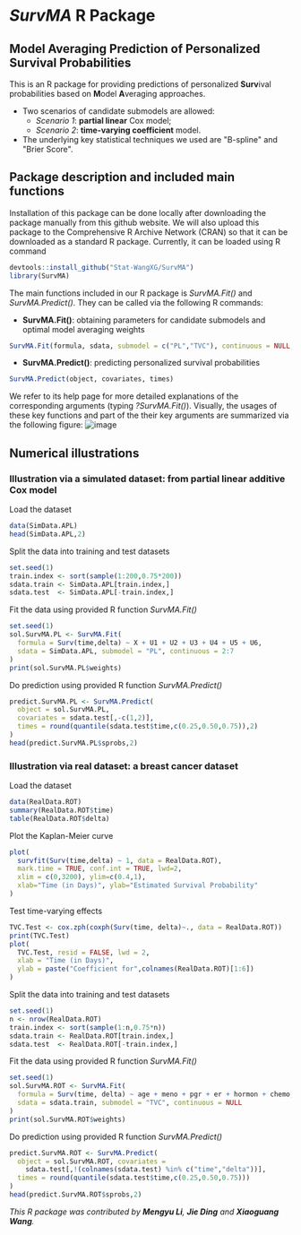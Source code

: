 # *SurvMA* R Package

## Model Averaging Prediction of Personalized Survival Probabilities

This is an R package for providing predictions of personalized **Surv**ival probabilities based on **M**odel **A**veraging approaches.
- Two scenarios of candidate submodels are allowed:
  - *Scenario 1*: **partial linear** Cox model;
  - *Scenario 2*: **time-varying coefficient** model.
- The underlying key statistical techniques we used are "B-spline" and "Brier Score".

## Package description and included main functions

Installation of this package can be done locally after downloading the package manually from this github website. We will also upload this package to the Comprehensive R Archive Network (CRAN) so that it can be downloaded as a standard R package. Currently, it can be loaded using R command
```R
devtools::install_github("Stat-WangXG/SurvMA")
library(SurvMA)
```

The main functions included in our R package is *SurvMA.Fit()* and *SurvMA.Predict()*. 
They can be called via the following R commands:
- **SurvMA.Fit()**: obtaining parameters for candidate submodels and optimal model averaging weights
```R
SurvMA.Fit(formula, sdata, submodel = c("PL","TVC"), continuous = NULL, control)
```
- **SurvMA.Predict()**: predicting personalized survival probabilities
```R
SurvMA.Predict(object, covariates, times)
```
We refer to its help page for more detailed explanations of the corresponding arguments (typing *?SurvMA.Fit()*). 
Visually, the usages of these key functions and part of the their key arguments are summarized via the following figure:
![image](https://github.com/user-attachments/assets/81116d19-85d3-4992-a6a6-57f234279cab)

## Numerical illustrations

### Illustration via a simulated dataset: from partial linear additive Cox model

Load the dataset
```R
data(SimData.APL)
head(SimData.APL,2)
```

Split the data into training and test datasets
```R
set.seed(1)
train.index <- sort(sample(1:200,0.75*200))
sdata.train <- SimData.APL[train.index,]
sdata.test  <- SimData.APL[-train.index,]
```

Fit the data using provided R function *SurvMA.Fit()*
```R
set.seed(1)
sol.SurvMA.PL <- SurvMA.Fit(
  formula = Surv(time,delta) ~ X + U1 + U2 + U3 + U4 + U5 + U6,
  sdata = SimData.APL, submodel = "PL", continuous = 2:7
)
print(sol.SurvMA.PL$weights)
```

Do prediction using provided R function *SurvMA.Predict()*
```R
predict.SurvMA.PL <- SurvMA.Predict(
  object = sol.SurvMA.PL, 
  covariates = sdata.test[,-c(1,2)],
  times = round(quantile(sdata.test$time,c(0.25,0.50,0.75)),2)
)
head(predict.SurvMA.PL$sprobs,2)
```

### Illustration via real dataset: a breast cancer dataset

Load the dataset
```R
data(RealData.ROT)
summary(RealData.ROT$time)
table(RealData.ROT$delta)
```

Plot the Kaplan-Meier curve 
```R
plot(
  survfit(Surv(time,delta) ~ 1, data = RealData.ROT),
  mark.time = TRUE, conf.int = TRUE, lwd=2,
  xlim = c(0,3200), ylim=c(0.4,1),
  xlab="Time (in Days)", ylab="Estimated Survival Probability"
)
```

Test time-varying effects
```R
TVC.Test <- cox.zph(coxph(Surv(time, delta)~., data = RealData.ROT))
print(TVC.Test)
plot(
  TVC.Test, resid = FALSE, lwd = 2,
  xlab = "Time (in Days)",
  ylab = paste("Coefficient for",colnames(RealData.ROT)[1:6])
)
```

Split the data into training and test datasets
```R
set.seed(1)
n <- nrow(RealData.ROT)
train.index <- sort(sample(1:n,0.75*n))
sdata.train <- RealData.ROT[train.index,]
sdata.test  <- RealData.ROT[-train.index,]
```

Fit the data using provided R function *SurvMA.Fit()*
```R
set.seed(1)
sol.SurvMA.ROT <- SurvMA.Fit(
  formula = Surv(time, delta) ~ age + meno + pgr + er + hormon + chemo,
  sdata = sdata.train, submodel = "TVC", continuous = NULL
)
print(sol.SurvMA.ROT$weights)
```

Do prediction using provided R function *SurvMA.Predict()*
```R
predict.SurvMA.ROT <- SurvMA.Predict(
  object = sol.SurvMA.ROT, covariates = 
    sdata.test[,!(colnames(sdata.test) %in% c("time","delta"))],
  times = round(quantile(sdata.test$time,c(0.25,0.50,0.75)))
)
head(predict.SurvMA.ROT$sprobs,2)
```




*This R package was contributed by **Mengyu Li**, **Jie Ding** and **Xiaoguang Wang**.*
